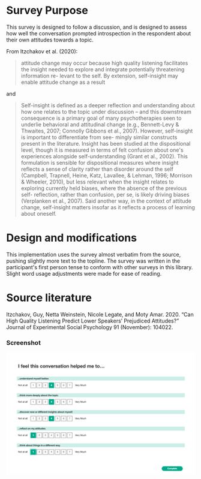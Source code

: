 # Survey Purpose

This survey is designed to follow a discussion, and is designed to assess how well the conversation prompted introspection in the respondent about their own attitudes towards a topic.

From Itzchakov et al. (2020):

> attitude change may occur because high quality listening facilitates the insight needed to explore and integrate potentially threatening information re- levant to the self. By extension, self-insight may enable attitude change as a result

and

> Self-insight is defined as a deeper reflection and understanding about how one relates to the topic under discussion – and this downstream consequence is a primary goal of many psychotherapies seen to underlie behavioral and attitudinal change (e.g., Bennett-Levy & Thwaites, 2007; Connolly Gibbons et al., 2007). However, self-insight is important to differentiate from see- mingly similar constructs present in the literature. Insight has been studied at the dispositional level, though it is measured in terms of felt confusion about one's experiences alongside self-understanding (Grant et al., 2002). This formulation is sensible for dispositional measures where insight reflects a sense of clarity rather than disorder around the self (Campbell, Trapnell, Heine, Katz, Lavallee, & Lehman, 1996; Morrison & Wheeler, 2010), but less relevant when the insight relates to exploring currently held biases, where the absence of the previous self- reflection, rather than confusion, per se, is likely driving biases (Verplanken et al., 2007). Said another way, in the context of attitude change, self-insight matters insofar as it reflects a process of learning about oneself.

# Design and modifications

This implementation uses the survey almost verbatim from the source, pushing slightly more text to the topline. The survey was written in the participant's first person tense to conform with other surveys in this library. Slight word usage adjustments were made for ease of reading.

# Source literature

Itzchakov, Guy, Netta Weinstein, Nicole Legate, and Moty Amar. 2020. “Can High Quality Listening Predict Lower Speakers’ Prejudiced Attitudes?” Journal of Experimental Social Psychology 91 (November): 104022.

### Screenshot

![Screenshot](screenshot.png)
